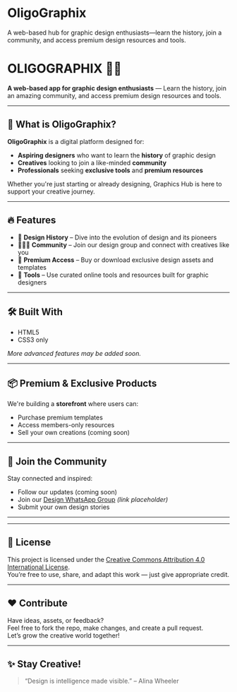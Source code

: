 # OligoGraphix
A web-based hub for graphic design enthusiasts—learn the history, join a community, and access premium design resources and tools.

# OLIGOGRAPHIX 🎨✨

**A web-based app for graphic design enthusiasts** — Learn the history, join an amazing community, and access premium design resources and tools.

---

## 🚀 What is OligoGraphix?

**OligoGraphix** is a digital platform designed for:

- **Aspiring designers** who want to learn the **history** of graphic design
- **Creatives** looking to join a like-minded **community**
- **Professionals** seeking **exclusive tools** and **premium resources**

Whether you're just starting or already designing, Graphics Hub is here to support your creative journey.

---

## 🔥 Features

- 📖 **Design History** – Dive into the evolution of design and its pioneers  
- 🧑‍🤝‍🧑 **Community** – Join our design group and connect with creatives like you  
- 💎 **Premium Access** – Buy or download exclusive design assets and templates  
- 🧰 **Tools** – Use curated online tools and resources built for graphic designers  

---

## 🛠 Built With

- HTML5  
- CSS3  only

*More advanced features may be added soon.*

---

## 📦 Premium & Exclusive Products

We're building a **storefront** where users can:
- Purchase premium templates  
- Access members-only resources  
- Sell your own creations (coming soon)

---

## 👥 Join the Community

Stay connected and inspired:
- Follow our updates (coming soon)
- Join our [Design WhatsApp Group](#) *(link placeholder)*  
- Submit your own design stories
---



---
## 📜 License

This project is licensed under the [Creative Commons Attribution 4.0 International License](https://creativecommons.org/licenses/by/4.0/).  
You’re free to use, share, and adapt this work — just give appropriate credit.

---
## ❤️ Contribute

Have ideas, assets, or feedback?  
Feel free to fork the repo, make changes, and create a pull request.  
Let’s grow the creative world together!

---

## ✨ Stay Creative!

> “Design is intelligence made visible.” – Alina Wheeler
